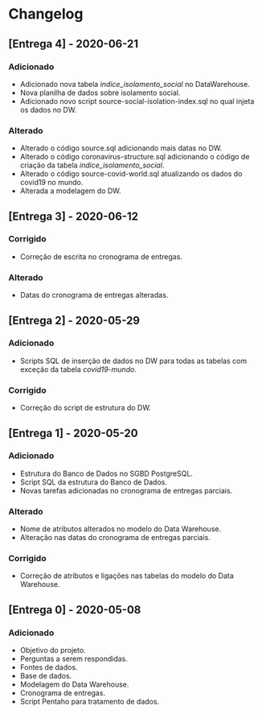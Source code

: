 # Changelog

## [Entrega 4] - 2020-06-21

### Adicionado

- Adicionado nova tabela *indice_isolamento_social* no DataWarehouse.
- Nova planilha de dados sobre isolamento social.
- Adicionado novo script source-social-isolation-index.sql no qual injeta os dados no DW.

### Alterado

- Alterado o código source.sql adicionando mais datas no DW.
- Alterado o código coronavirus-structure.sql adicionando o código de criação da tabela *indice_isolamento_social*.
- Alterado o código source-covid-world.sql atualizando os dados do covid19 no mundo.
- Alterada a modelagem do DW.

## [Entrega 3] - 2020-06-12

### Corrigido

- Correção de escrita no cronograma de entregas.

### Alterado

- Datas do cronograma de entregas alteradas.

## [Entrega 2] - 2020-05-29

### Adicionado

- Scripts SQL de inserção de dados no DW para todas as tabelas com exceção da tabela *covid19-mundo*.

### Corrigido

- Correção do script de estrutura do DW.

## [Entrega 1] - 2020-05-20

### Adicionado

- Estrutura do Banco de Dados no SGBD PostgreSQL.
- Script SQL da estrutura do Banco de Dados.
- Novas tarefas adicionadas no cronograma de entregas parciais.

### Alterado

- Nome de atributos alterados no modelo do Data Warehouse.
- Alteração nas datas do cronograma de entregas parciais.

### Corrigido

- Correção de atributos e ligações nas tabelas do modelo do Data Warehouse.

## [Entrega 0] - 2020-05-08

### Adicionado

- Objetivo do projeto.
- Perguntas a serem respondidas.
- Fontes de dados.
- Base de dados.
- Modelagem do Data Warehouse.
- Cronograma de entregas.
- Script Pentaho para tratamento de dados.

